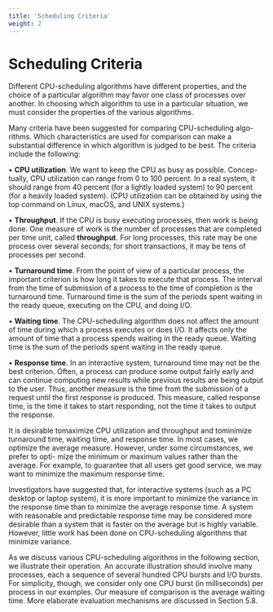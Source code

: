 ```yaml
---
title: 'Scheduling Criteria'
weight: 2
---
```


# Scheduling Criteria

Different CPU-scheduling algorithms have different properties, and the choice of a particular algorithm may favor one class of processes over another. In choosing which algorithm to use in a particular situation, we must consider the properties of the various algorithms.

Many criteria have been suggested for comparing CPU-scheduling algo- rithms. Which characteristics are used for comparison can make a substantial difference in which algorithm is judged to be best. The criteria include the following:

• **CPU utilization**. We want to keep the CPU as busy as possible. Concep- tually, CPU utilization can range from 0 to 100 percent. In a real system, it should range from 40 percent (for a lightly loaded system) to 90 percent (for a heavily loaded system). (CPU utilization can be obtained by using the top command on Linux, macOS, and UNIX systems.)

• **Throughput**. If the CPU is busy executing processes, then work is being done. One measure of work is the number of processes that are completed  per time unit, called **throughput**. For long processes, this rate may be one process over several seconds; for short transactions, it may be tens of processes per second.

• **Turnaround time**. From the point of view of a particular process, the important criterion is how long it takes to execute that process. The interval from the time of submission of a process to the time of completion is the turnaround time. Turnaround time is the sum of the periods spent waiting in the ready queue, executing on the CPU, and doing I/O.

• **Waiting time**. The CPU-scheduling algorithm does not affect the amount of time during which a process executes or does I/O. It affects only the amount of time that a process spends waiting in the ready queue. Waiting time is the sum of the periods spent waiting in the ready queue.

• **Response time**. In an interactive system, turnaround time may not be the best criterion. Often, a process can produce some output fairly early and can continue computing new results while previous results are being output to the user. Thus, another measure is the time from the submission of a request until the first response is produced. This measure, called response time, is the time it takes to start responding, not the time it takes to output the response.

It is desirable tomaximize CPU utilization and throughput and tominimize turnaround time, waiting time, and response time. In most cases, we optimize the average measure. However, under some circumstances, we prefer to opti- mize the minimum or maximum values rather than the average. For example, to guarantee that all users get good service, we may want to minimize the maximum response time.

Investigators have suggested that, for interactive systems (such as a PC desktop or laptop system), it is more important to minimize the variance in the response time than to minimize the average response time. A system with reasonable and predictable response time may be considered more desirable than a system that is faster on the average but is highly variable. However, little work has been done on CPU-scheduling algorithms that minimize variance.

As we discuss various CPU-scheduling algorithms in the following section, we illustrate their operation. An accurate illustration should involve many processes, each a sequence of several hundred CPU bursts and I/O bursts. For simplicity, though, we consider only one CPU burst (in milliseconds) per process in our examples. Our measure of comparison is the average waiting time. More elaborate evaluation mechanisms are discussed in Section 5.8.